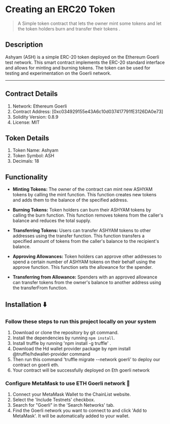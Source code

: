 # Creating an ERC20 Token

>  A Simple token contract that lets the owner mint some tokens and let the token holders burn and transfer their tokens . 

## Description 

Ashyam (ASH) is a simple ERC-20 token deployed on the Ethereum Goerli test network. This smart contract implements the ERC-20 standard interface and allows for minting and burning tokens. The token can be used for testing and experimentation on the Goerli network.

---
## Contract Details

1) Network: Ethereum Goerli
2) Contract Address: [0xc034929155e43A6c10d037417791fE3126DA0e73]
3) Solidity Version: 0.8.9
4) License: MIT

## Token Details

1) Token Name: Ashyam
2) Token Symbol: ASH
3) Decimals: 18

## Functionality

- **Minting Tokens:** The owner of the contract can mint new ASHYAM tokens by calling the mint function. This function creates new tokens and adds them to the balance of the specified address.

- **Burning Tokens:** Token holders can burn their ASHYAM tokens by calling the burn function. This function removes tokens from the caller's balance and reduces the total supply.

- **Transferring Tokens:** Users can transfer ASHYAM tokens to other addresses using the transfer function. This function transfers a specified amount of tokens from the caller's balance to the recipient's balance.

- **Approving Allowances:** Token holders can approve other addresses to spend a certain number of ASHYAM tokens on their behalf using the approve function. This function sets the allowance for the spender.

- **Transferring from Allowance:** Spenders with an approved allowance can transfer tokens from the owner's balance to another address using the transferFrom function.

## Installation ⬇️

### Follow these steps to run this project locally on your system

1. Download or clone the repository by git command.
2. Install the dependencies by running `npm install`.
3. Install truffle by running 'npm install -g truffle' .
4. Download the Hd wallet provider package by npm install @truffle/hdwallet-provider command
5. Then run this command 'truffle migrate --network goerli' to deploy our contract on goerli eth.
6. Your contract will be successfully deployed on Eth goerli network

### Configure MetaMask to use ETH Goerli network  🦊

1. Connect your MetaMask Wallet to the ChainList website.
2. Select the 'Include Testnets' checkbox.
3. Search for "Goerli" in the 'Search Networks' tab.
4. Find the Goerli network you want to connect to and click 'Add to MetaMask'. It will be automatically added to your wallet.

